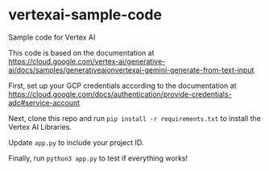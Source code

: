 # vertexai-sample-code
Sample code for Vertex AI

This code is based on the documentation at https://cloud.google.com/vertex-ai/generative-ai/docs/samples/generativeaionvertexai-gemini-generate-from-text-input

First, set up your GCP credentials according to the documentation at https://cloud.google.com/docs/authentication/provide-credentials-adc#service-account

Next, clone this repo and run `pip install -r requirements.txt` to install the Vertex AI Libraries. 

Update `app.py` to include your project ID.

Finally, run `python3 app.py` to test if everything works!
